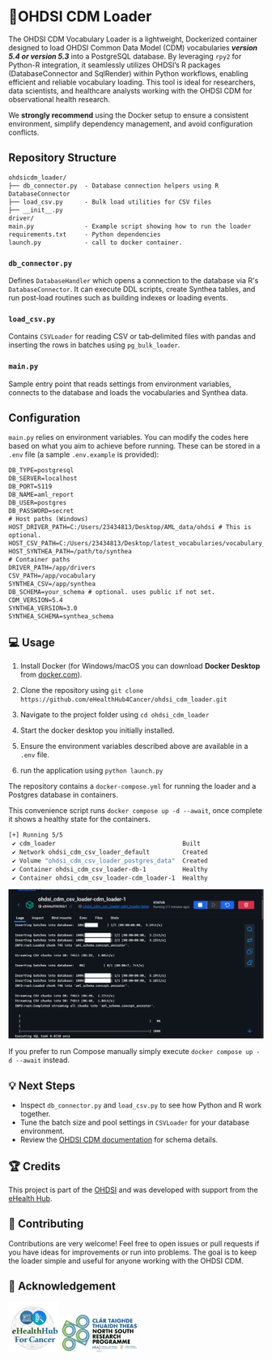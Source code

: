 # 🎯OHDSI CDM Loader

The OHDSI CDM Vocabulary Loader is a lightweight, Dockerized container designed to load OHDSI Common Data Model (CDM) vocabularies ***version 5.4 or version 5.3*** into a PostgreSQL database. By leveraging `rpy2` for Python-R integration, it seamlessly utilizes OHDSI’s R packages (DatabaseConnector and SqlRender) within Python workflows, enabling efficient and reliable vocabulary loading. This tool is ideal for researchers, data scientists, and healthcare analysts working with the OHDSI CDM for observational health research.

We **strongly recommend** using the Docker setup to ensure a consistent environment, simplify dependency management, and avoid configuration conflicts.

## Repository Structure

```
ohdsicdm_loader/
├── db_connector.py  - Database connection helpers using R DatabaseConnector
├── load_csv.py      - Bulk load utilities for CSV files
├── __init__.py
driver/
main.py              - Example script showing how to run the loader
requirements.txt     - Python dependencies
launch.py            - call to docker container.
```

### `db_connector.py`
Defines `DatabaseHandler` which opens a connection to the database via R's `DatabaseConnector`.  It can execute DDL scripts, create Synthea tables, and run post‑load routines such as building indexes or loading events.

### `load_csv.py`
Contains `CSVLoader` for reading CSV or tab‑delimited files with pandas and inserting the rows in batches using `pg_bulk_loader`.

### `main.py`
Sample entry point that reads settings from environment variables, connects to the database and loads the vocabularies and Synthea data.

## Configuration

`main.py` relies on environment variables.  You can modify the codes here based on what you aim to achieve before running. These can be stored in a `.env` file
(a sample `.env.example` is provided):

```
DB_TYPE=postgresql
DB_SERVER=localhost
DB_PORT=5119
DB_NAME=aml_report
DB_USER=postgres
DB_PASSWORD=secret
# Host paths (Windows)
HOST_DRIVER_PATH=C:/Users/23434813/Desktop/AML_data/ohdsi # This is optional.
HOST_CSV_PATH=C:/Users/23434813/Desktop/latest_vocabularies/vocabulary_download_v5_2
HOST_SYNTHEA_PATH=/path/to/synthea
# Container paths
DRIVER_PATH=/app/drivers
CSV_PATH=/app/vocabulary
SYNTHEA_CSV=/app/synthea
DB_SCHEMA=your_schema # optional. uses public if not set.
CDM_VERSION=5.4
SYNTHEA_VERSION=3.0
SYNTHEA_SCHEMA=synthea_schema
```

## 💻 Usage
1. Install Docker (for Windows/macOS you can download **Docker Desktop** from
   [docker.com](https://www.docker.com/products/docker-desktop)).

2. Clone the repository using ```git clone https://github.com/eHealthHub4Cancer/ohdsi_cdm_loader.git```
3. Navigate to the project folder using ```cd ohdsi_cdm_loader```
4. Start the docker desktop you initially installed.
5. Ensure the environment variables described above are available in a `.env` file.
6. run the application using ```python launch.py```


The repository contains a `docker-compose.yml` for running the loader and a Postgres database in containers.

This convenience script runs `docker compose up -d --await`, once complete it shows a healthy state for the containers.

```bash
[+] Running 5/5
 ✔ cdm_loader                                   Built                                                                 0.0s 
 ✔ Network ohdsi_cdm_csv_loader_default         Created                                                               0.1s 
 ✔ Volume "ohdsi_cdm_csv_loader_postgres_data"  Created                                                               0.0s 
 ✔ Container ohdsi_cdm_csv_loader-db-1          Healthy                                                               6.9s 
 ✔ Container ohdsi_cdm_csv_loader-cdm_loader-1  Healthy                                                            1169.8s
 ```

<img src="./samples/loader.png" alt="OHDSI Logo" width="600">

If you prefer to run Compose manually simply execute `docker compose up -d --await`
instead.

## 💡 Next Steps

- Inspect `db_connector.py` and `load_csv.py` to see how Python and R work together.
- Tune the batch size and pool settings in `CSVLoader` for your database environment.
- Review the [OHDSI CDM documentation](https://ohdsi.github.io/CommonDataModel/) for schema details.

## 🏆 Credits 

This project is part of the [OHDSI](https://ohdsi.org) and was developed with support from the [eHealth Hub](https://ehealth4cancer.ie).

## 👥 Contributing

Contributions are very welcome! Feel free to open issues or pull requests if you have ideas for improvements or run into problems. The goal is to keep the loader simple and useful for anyone working with the OHDSI CDM.

## 🌟 Acknowledgement
<img src="./samples/ehealth.png" alt="OHDSI Logo" width="100">

<img src="./samples/nsrp.png" alt="OHDSI Logo" width="150">

